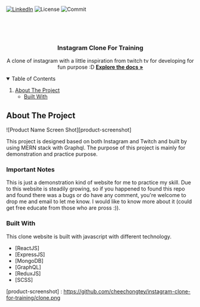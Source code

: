 [![LinkedIn][linkedin-shield]][linkedin-url]
![License][license-shield]
![Commit][commit-shield]

<br>
<p align="center">
  <br />
  <h3 align="center">Instagram Clone For Training</h3>

  <p align="center">
    A clone of instagram with a little inspiration from twitch tv for developing for fun purpose :D
    <a href="https://github.com/cheechongtey/instagram-clone-for-training"><strong>Explore the docs »</strong></a>
  </p>
</p>

<details open="open">
  <summary>Table of Contents</summary>
  <ol>
    <li>
      <a href="#about-the-project">About The Project</a>
      <ul>
        <li><a href="#built-with">Built With</a></li>
      </ul>
    </li>
  </ol>
</details>

<!-- ABOUT THE PROJECT -->

## About The Project

![Product Name Screen Shot][product-screenshot]

This project is designed based on both Instagram and Twitch and built by using MERN stack with Graphql. The purpose of this project is mainly for demonstration and practice purpose.

### Important Notes

This is just a demonstration kind of website for me to practice my skill. Due to this website is steadily growing, so if you happened to found this repo and found there was a bugs or do have any comment, you're welcome to drop me and email to let me know. I would like to know more about it (could get free educate from those who are pross :)).

### Built With

This clone website is built with javascript with different technology.

-   [ReactJS]
-   [ExpressJS]
-   [MongoDB]
-   [GraphQL]
-   [ReduxJS]
-   [SCSS]



[linkedin-shield]: https://img.shields.io/badge/LinkedIn-blue?style=for-the-badge&logo=linkedin
[linkedin-url]: https://www.linkedin.com/in/chee-chong-8bb538204
[license-shield]: https://img.shields.io/github/license/cheechongtey/instagram-clone-for-training?color=orange&style=for-the-badge
[commit-shield]: https://img.shields.io/github/last-commit/cheechongtey/instagram-clone-for-training?color=purple&style=for-the-badge
[product-screenshot] : https://github.com/cheechongtey/instagram-clone-for-training/clone.png
